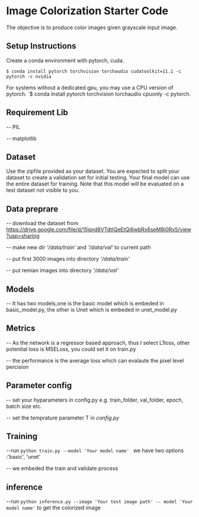 # Image Colorization Starter Code
The objective is to produce color images given grayscale input image. 

## Setup Instructions
Create a conda environment with pytorch, cuda. 

`$ conda install pytorch torchvision torchaudio cudatoolkit=11.1 -c pytorch -c nvidia`

For systems without a dedicated gpu, you may use a CPU version of pytorch.
`$ conda install pytorch torchvision torchaudio cpuonly -c pytorch.

## Requirement Lib
-- PIL

-- matplotlib

## Dataset
Use the zipfile provided as your dataset. You are expected to split your dataset to create a validation set for initial testing. Your final model can use the entire dataset for training. Note that this model will be evaluated on a test dataset not visible to you.

## Data preprare
-- download the dataset from https://drive.google.com/file/d/15jprd8VTdtIQeEtQj6wbRx6seM8j0Rx5/view?usp=sharing 

-- make new dir  *'/data/train'*  and  *'/data/val'* to current path

-- put first 3000 images into directory *'/data/train'* 

-- put remian images into directory *'/data/val'* 

## Models
-- It has two models,one is the basic model which is embeded in basic_model.py, the other is Unet which is embeded in unet_model.py

## Metrics
-- As the network is a regressor based approach, thus I select L1loss, other potential loss is MSELoss, you could set it on train.py

-- the performance is the average loss which can evalaute the pixel level percision 

## Parameter config

-- set your hyparameters in config.py e.g. train_folder, val_folder, epoch, batch size etc.

-- set the temprature parameter T in *config.py*

## Training
--run `python train.py --model 'Your model name' `    we have two options :'basic', 'unet'

-- we embeded the train and validate process

## inference 
--run `python inference.py --image 'Your test image path' -- model 'Your model name'` to get the colorized image
